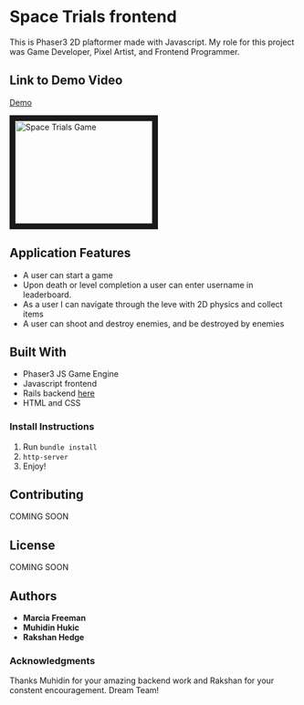 # Space Trials frontend

This is Phaser3 2D plaftormer made with Javascript. My role for this project was Game Developer, Pixel Artist, and Frontend Programmer.


## Link to Demo Video
[Demo](https://muhidin123.github.io/space-invaders-game-fe/)

<a href="http://www.youtube.com/watch?feature=player_embedded&v=5gz5DKMdtH8
" target="_blank"><img src="http://img.youtube.com/vi/5gz5DKMdtH8/0.jpg" 
alt="Space Trials Game" width="240" height="180" border="10" /></a>

## Application Features
* A user can start a game
* Upon death or level completion a user can enter username in leaderboard.
* As a user I can navigate through the leve with 2D physics and collect items
* A user can shoot and destroy enemies, and be destroyed by enemies

## Built With
* Phaser3 JS Game Engine
* Javascript frontend
* Rails backend [here](https://github.com/Marcia-Free/Space_Trials_backend)
* HTML and CSS

### Install Instructions
1. Run ```bundle install```
2. ```http-server```
4. Enjoy!



## Contributing
COMING SOON

## License
COMING SOON


## Authors
* **Marcia Freeman**
* **Muhidin Hukic**
* **Rakshan Hedge**


### Acknowledgments
Thanks Muhidin for your amazing backend work and Rakshan for your constent encouragement. Dream Team!
